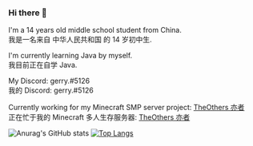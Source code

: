 ### Hi there 👋
I'm a 14 years old middle school student from China.<br>
我是一名来自 中华人民共和国 的 14 岁初中生.<br>

I'm currently learning Java by myself.<br>
我目前正在自学 Java.<br>
  
My Discord: gerry.#5126<br>
我的 Discord: gerry.#5126<br>

Currently working for my Minecraft SMP server project: [TheOthers 亦者](https://github.com/TheOthers-SMP-Project)<br>
正在忙于我的 Minecraft 多人生存服务器: [TheOthers 亦者](https://github.com/TheOthers-SMP-Project)<br>
  

![Anurag's GitHub stats](https://github-readme-stats.vercel.app/api?username=GerryYuu&show_icons=true&theme=dark)
[![Top Langs](https://github-readme-stats.vercel.app/api/top-langs/?username=GerryYuu&theme=dark)](https://github.com/anuraghazra/github-readme-stats)
